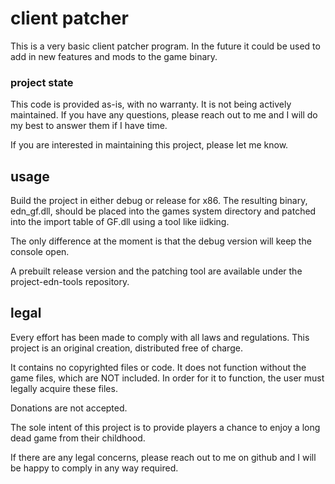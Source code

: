 # client patcher

This is a very basic client patcher program. In the future it could be used to add in new features and mods to the game binary.

### project state

This code is provided as-is, with no warranty. It is not being actively maintained. If you have any questions, please
reach out to me and I will do my best to answer them if I have time.

If you are interested in maintaining this project, please let me know.

## usage

Build the project in either debug or release for x86. The resulting binary, edn_gf.dll, should be placed into the games system directory and patched into the import table of GF.dll using a tool like iidking. 

The only difference at the moment is that the debug version will keep the console open.

A prebuilt release version and the patching tool are available under the project-edn-tools repository.

## legal
Every effort has been made to comply with all laws and regulations. This project is an original creation, 
distributed free of charge. 

It contains no copyrighted files or code. It does not function without the game files, which are NOT included. 
In order for it to function, the user must legally acquire these files.

Donations are not accepted. 

The sole intent of this project is to provide players a chance to enjoy a long dead game from their childhood. 

If there are any legal concerns, please reach out to me on github and I will be happy to comply in any way required.